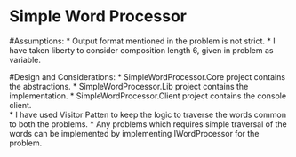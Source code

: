 # Simple Word Processor

#Assumptions:
	* Output format mentioned in the problem is not strict.
	* I have taken liberty to consider composition length 6, given in problem as variable.
	
#Design and Considerations:
	* SimpleWordProcessor.Core project contains the abstractions.
	* SimpleWordProcessor.Lib project contains the implementation.
	* SimpleWordProcessor.Client project contains the console client.	
	* I have used Visitor Patten to keep the logic to traverse the words common to both the problems.
	* Any problems which requires simple traversal of the words can be implemented by implementing IWordProcessor for the problem.
	
	